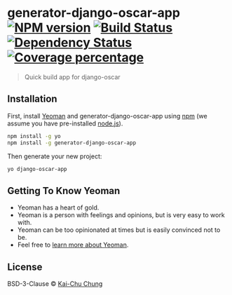 # generator-django-oscar-app [![NPM version][npm-image]][npm-url] [![Build Status][travis-image]][travis-url] [![Dependency Status][daviddm-image]][daviddm-url] [![Coverage percentage][coveralls-image]][coveralls-url]
> Quick build app for django-oscar

## Installation

First, install [Yeoman](http://yeoman.io) and generator-django-oscar-app using [npm](https://www.npmjs.com/) (we assume you have pre-installed [node.js](https://nodejs.org/)).

```bash
npm install -g yo
npm install -g generator-django-oscar-app
```

Then generate your new project:

```bash
yo django-oscar-app
```

## Getting To Know Yeoman

 * Yeoman has a heart of gold.
 * Yeoman is a person with feelings and opinions, but is very easy to work with.
 * Yeoman can be too opinionated at times but is easily convinced not to be.
 * Feel free to [learn more about Yeoman](http://yeoman.io/).

## License

BSD-3-Clause © [Kai-Chu Chung](http://kaichu.io/)


[npm-image]: https://badge.fury.io/js/generator-django-oscar-app.svg
[npm-url]: https://npmjs.org/package/generator-django-oscar-app
[travis-image]: https://travis-ci.org/cage1016/generator-django-oscar-app.svg?branch=master
[travis-url]: https://travis-ci.org/cage1016/generator-django-oscar-app
[daviddm-image]: https://david-dm.org/cage1016/generator-django-oscar-app.svg?theme=shields.io
[daviddm-url]: https://david-dm.org/cage1016/generator-django-oscar-app
[coveralls-image]: https://coveralls.io/repos/cage1016/generator-django-oscar-app/badge.svg
[coveralls-url]: https://coveralls.io/r/cage1016/generator-django-oscar-app
